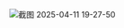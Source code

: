 ![截图 2025-04-11 19-27-50](https://github.com/user-attachments/assets/f78256c4-6686-438d-b3db-9571a9c9956c)
